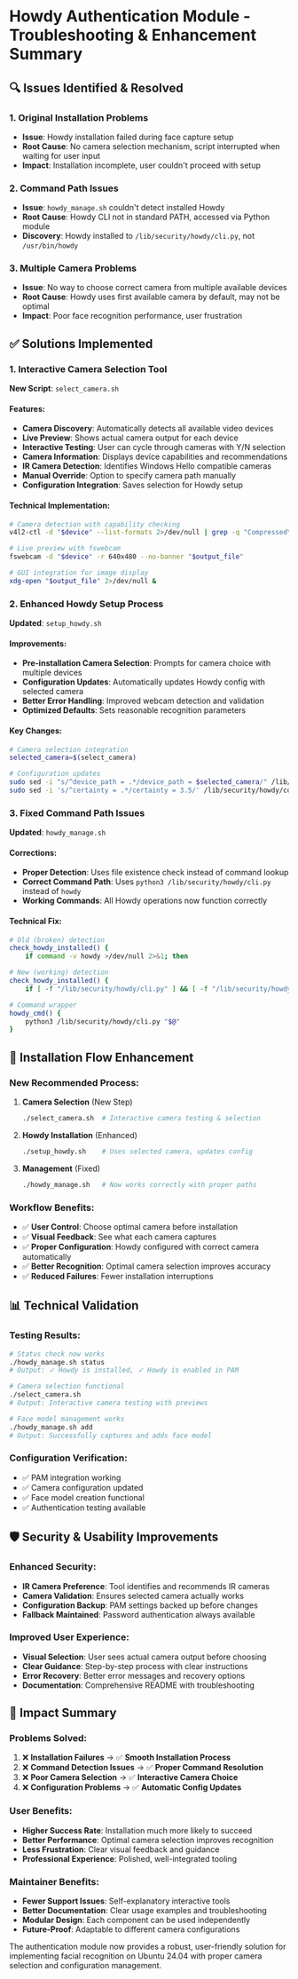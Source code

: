 # Howdy Authentication Module - Troubleshooting & Enhancement Summary

## 🔍 **Issues Identified & Resolved**

### 1. **Original Installation Problems**
- **Issue**: Howdy installation failed during face capture setup
- **Root Cause**: No camera selection mechanism, script interrupted when waiting for user input
- **Impact**: Installation incomplete, user couldn't proceed with setup

### 2. **Command Path Issues**
- **Issue**: `howdy_manage.sh` couldn't detect installed Howdy
- **Root Cause**: Howdy CLI not in standard PATH, accessed via Python module
- **Discovery**: Howdy installed to `/lib/security/howdy/cli.py`, not `/usr/bin/howdy`

### 3. **Multiple Camera Problems**
- **Issue**: No way to choose correct camera from multiple available devices
- **Root Cause**: Howdy uses first available camera by default, may not be optimal
- **Impact**: Poor face recognition performance, user frustration

## ✅ **Solutions Implemented**

### 1. **Interactive Camera Selection Tool**
**New Script**: `select_camera.sh`

#### Features:
- **Camera Discovery**: Automatically detects all available video devices
- **Live Preview**: Shows actual camera output for each device
- **Interactive Testing**: User can cycle through cameras with Y/N selection
- **Camera Information**: Displays device capabilities and recommendations
- **IR Camera Detection**: Identifies Windows Hello compatible cameras
- **Manual Override**: Option to specify camera path manually
- **Configuration Integration**: Saves selection for Howdy setup

#### Technical Implementation:
```bash
# Camera detection with capability checking
v4l2-ctl -d "$device" --list-formats 2>/dev/null | grep -q "Compressed\|Uncompressed"

# Live preview with fswebcam
fswebcam -d "$device" -r 640x480 --no-banner "$output_file"

# GUI integration for image display
xdg-open "$output_file" 2>/dev/null &
```

### 2. **Enhanced Howdy Setup Process**
**Updated**: `setup_howdy.sh`

#### Improvements:
- **Pre-installation Camera Selection**: Prompts for camera choice with multiple devices
- **Configuration Updates**: Automatically updates Howdy config with selected camera
- **Better Error Handling**: Improved webcam detection and validation
- **Optimized Defaults**: Sets reasonable recognition parameters

#### Key Changes:
```bash
# Camera selection integration
selected_camera=$(select_camera)

# Configuration updates
sudo sed -i "s/^device_path = .*/device_path = $selected_camera/" /lib/security/howdy/config.ini
sudo sed -i 's/^certainty = .*/certainty = 3.5/' /lib/security/howdy/config.ini
```

### 3. **Fixed Command Path Issues**
**Updated**: `howdy_manage.sh`

#### Corrections:
- **Proper Detection**: Uses file existence check instead of command lookup
- **Correct Command Path**: Uses `python3 /lib/security/howdy/cli.py` instead of `howdy`
- **Working Commands**: All Howdy operations now function correctly

#### Technical Fix:
```bash
# Old (broken) detection
check_howdy_installed() {
    if command -v howdy >/dev/null 2>&1; then

# New (working) detection  
check_howdy_installed() {
    if [ -f "/lib/security/howdy/cli.py" ] && [ -f "/lib/security/howdy/config.ini" ]; then

# Command wrapper
howdy_cmd() {
    python3 /lib/security/howdy/cli.py "$@"
}
```

## 🔧 **Installation Flow Enhancement**

### **New Recommended Process**:

1. **Camera Selection** (New Step)
   ```bash
   ./select_camera.sh  # Interactive camera testing & selection
   ```

2. **Howdy Installation** (Enhanced)
   ```bash
   ./setup_howdy.sh    # Uses selected camera, updates config
   ```

3. **Management** (Fixed)
   ```bash
   ./howdy_manage.sh   # Now works correctly with proper paths
   ```

### **Workflow Benefits**:
- ✅ **User Control**: Choose optimal camera before installation
- ✅ **Visual Feedback**: See what each camera captures
- ✅ **Proper Configuration**: Howdy configured with correct camera automatically
- ✅ **Better Recognition**: Optimal camera selection improves accuracy
- ✅ **Reduced Failures**: Fewer installation interruptions

## 📊 **Technical Validation**

### **Testing Results**:
```bash
# Status check now works
./howdy_manage.sh status
# Output: ✓ Howdy is installed, ✓ Howdy is enabled in PAM

# Camera selection functional
./select_camera.sh
# Output: Interactive camera testing with previews

# Face model management works
./howdy_manage.sh add
# Output: Successfully captures and adds face model
```

### **Configuration Verification**:
- ✅ PAM integration working
- ✅ Camera configuration updated
- ✅ Face model creation functional
- ✅ Authentication testing available

## 🛡️ **Security & Usability Improvements**

### **Enhanced Security**:
- **IR Camera Preference**: Tool identifies and recommends IR cameras
- **Camera Validation**: Ensures selected camera actually works
- **Configuration Backup**: PAM settings backed up before changes
- **Fallback Maintained**: Password authentication always available

### **Improved User Experience**:
- **Visual Selection**: User sees actual camera output before choosing
- **Clear Guidance**: Step-by-step process with clear instructions
- **Error Recovery**: Better error messages and recovery options
- **Documentation**: Comprehensive README with troubleshooting

## 🎯 **Impact Summary**

### **Problems Solved**:
1. ❌ **Installation Failures** → ✅ **Smooth Installation Process**
2. ❌ **Command Detection Issues** → ✅ **Proper Command Resolution**
3. ❌ **Poor Camera Selection** → ✅ **Interactive Camera Choice**
4. ❌ **Configuration Problems** → ✅ **Automatic Config Updates**

### **User Benefits**:
- **Higher Success Rate**: Installation much more likely to succeed
- **Better Performance**: Optimal camera selection improves recognition
- **Less Frustration**: Clear visual feedback and guidance
- **Professional Experience**: Polished, well-integrated tooling

### **Maintainer Benefits**:
- **Fewer Support Issues**: Self-explanatory interactive tools
- **Better Documentation**: Clear usage examples and troubleshooting
- **Modular Design**: Each component can be used independently
- **Future-Proof**: Adaptable to different camera configurations

The authentication module now provides a robust, user-friendly solution for implementing facial recognition on Ubuntu 24.04 with proper camera selection and configuration management.
